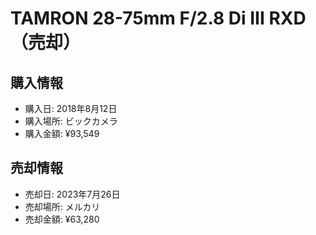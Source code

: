 # TAMRON 28-75mm F/2.8 Di III RXD （売却）
## 購入情報
- 購入日: 2018年8月12日
- 購入場所: ビックカメラ
- 購入金額: ¥93,549
## 売却情報
- 売却日: 2023年7月26日
- 売却場所: メルカリ
- 売却金額: ¥63,280
